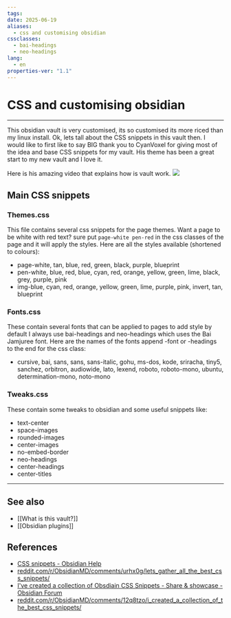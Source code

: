 ```yaml
---
tags: 
date: 2025-06-19
aliases:
  - css and customising obsidian
cssclasses:
  - bai-headings
  - neo-headings
lang:
  - en
properties-ver: "1.1"
---
```

# CSS and customising obsidian

***
This obsidian vault is very customised, its so customised its more riced than my linux install. Ok, lets tall about the CSS snippets in this vault then. I would like to first like to say BIG thank you to CyanVoxel for giving most of the idea and base CSS snippets for my vault. His theme has been a great start to my new vault and I love it. 

Here is his amazing video that explains how is vault work.
![](https://www.youtube.com/watch?v=rAkerV8rlow)

## Main CSS snippets
### Themes.css
This file contains several css snippets for the page themes. Want a page to be white with red text? sure put `page-white pen-red` in the css classes of the page and it will apply the styles. Here are all the styles available (shortened to colours):
- page-white, tan, blue, red, green, black, purple, blueprint
- pen-white, blue, red, blue, cyan, red, orange, yellow, green, lime, black, grey, purple, pink
- img-blue, cyan, red, orange, yellow, green, lime, purple, pink, invert, tan, blueprint

### Fonts.css
These contain several fonts that can be applied to pages to add style by default I always use bai-headings and neo-headings which uses the Bai Jamjuree font. Here are the names of the fonts append -font or -headings to the end for the css class:
- cursive, bai, sans, sans, sans-italic, gohu, ms-dos, kode, sriracha, tiny5, sanchez, orbitron, audiowide, lato, lexend, roboto, roboto-mono, ubuntu, determination-mono, noto-mono

### Tweaks.css
These contain some tweaks to obsidian and some useful snippets like:
- text-center
- space-images
- rounded-images
- center-images
- no-embed-border
- neo-headings
- center-headings
- center-titles 
***
## See also
- [[What is this vault?]]
- [[Obsidian plugins]]
## References
- [CSS snippets - Obsidian Help](https://help.obsidian.md/snippets)
- [reddit.com/r/ObsidianMD/comments/urhx0g/lets\_gather\_all\_the\_best\_css\_snippets/](https://www.reddit.com/r/ObsidianMD/comments/urhx0g/lets_gather_all_the_best_css_snippets/)
- [I've created a collection of Obsdiain CSS Snippets - Share & showcase - Obsidian Forum](https://forum.obsidian.md/t/ive-created-a-collection-of-obsdiain-css-snippets/64475)
- [reddit.com/r/ObsidianMD/comments/12q8tzo/i\_created\_a\_collection\_of\_the\_best\_css\_snippets/](https://www.reddit.com/r/ObsidianMD/comments/12q8tzo/i_created_a_collection_of_the_best_css_snippets/)